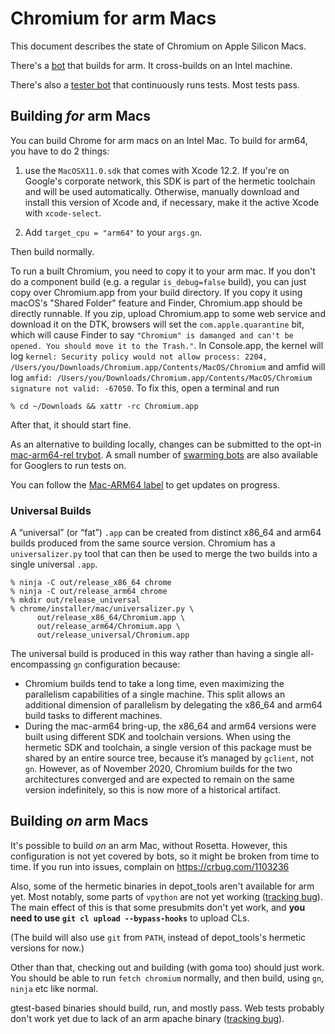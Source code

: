 # Chromium for arm Macs

This document describes the state of Chromium on Apple Silicon Macs.

There's a [bot](https://ci.chromium.org/p/chromium/builders/ci/mac-arm64-rel)
that builds for arm. It cross-builds on an Intel machine.

There's also a [tester
bot](https://ci.chromium.org/p/chromium/builders/ci/mac-arm64-rel-tests)
that continuously runs tests. Most tests pass.

## Building _for_ arm Macs

You can build Chrome for arm macs on an Intel Mac. To build for arm64, you have
to do 2 things:

1. use the `MacOSX11.0.sdk` that comes with Xcode 12.2. If you're on Google's
   corporate network, this SDK is part of the hermetic toolchain and will be
   used automatically. Otherwise, manually download and install this version of
   Xcode and, if necessary, make it the active Xcode with `xcode-select`.

2. Add `target_cpu = "arm64"` to your `args.gn`.

Then build normally.

To run a built Chromium, you need to copy it to your arm mac. If you don't
do a component build (e.g. a regular `is_debug=false` build), you can just
copy over Chromium.app from your build directory. If you copy it using
macOS's "Shared Folder" feature and Finder, Chromium.app should be directly
runnable. If you zip, upload Chromium.app to some web service and download
it on the DTK, browsers will set the `com.apple.quarantine` bit, which will
cause Finder to say `"Chromium" is damanged and can't be opened. You should
move it to the Trash."`. In Console.app, the kernel will log
`kernel: Security policy would not allow process: 2204,
/Users/you/Downloads/Chromium.app/Contents/MacOS/Chromium` and amfid will log
`amfid: /Users/you/Downloads/Chromium.app/Contents/MacOS/Chromium signature not
valid: -67050`. To fix this, open a terminal and run

    % cd ~/Downloads && xattr -rc Chromium.app

After that, it should start fine.

As an alternative to building locally, changes can be submitted to the opt-in
[mac-arm64-rel
trybot](https://ci.chromium.org/p/chromium/builders/try/mac-arm64-rel). A small
number of [swarming bots](https://goto.corp.google.com/run-on-dtk) are also
available for Googlers to run tests on.

You can follow the [Mac-ARM64 label](https://crbug.com/?q=label%3Amac-arm64) to
get updates on progress.

### Universal Builds

A “universal” (or “fat”) `.app` can be created from distinct x86\_64 and arm64
builds produced from the same source version. Chromium has a `universalizer.py`
tool that can then be used to merge the two builds into a single universal
`.app`.

    % ninja -C out/release_x86_64 chrome
    % ninja -C out/release_arm64 chrome
    % mkdir out/release_universal
    % chrome/installer/mac/universalizer.py \
          out/release_x86_64/Chromium.app \
          out/release_arm64/Chromium.app \
          out/release_universal/Chromium.app

The universal build is produced in this way rather than having a single
all-encompassing `gn` configuration because:

 - Chromium builds tend to take a long time, even maximizing the parallelism
   capabilities of a single machine. This split allows an additional dimension
   of parallelism by delegating the x86\_64 and arm64 build tasks to different
   machines.
 - During the mac-arm64 bring-up, the x86\_64 and arm64 versions were built
   using different SDK and toolchain versions. When using the hermetic SDK and
   toolchain, a single version of this package must be shared by an entire
   source tree, because it’s managed by `gclient`, not `gn`. However, as of
   November 2020, Chromium builds for the two architectures converged and are
   expected to remain on the same version indefinitely, so this is now more of a
   historical artifact.

## Building _on_ arm Macs

It's possible to build _on_ an arm Mac, without Rosetta. However, this
configuration is not yet covered by bots, so it might be broken from time to
time. If you run into issues, complain on https://crbug.com/1103236

Also, some of the hermetic binaries in depot\_tools aren't available for
arm yet. Most notably, some parts of `vpython` are not yet working ([tracking
bug](https://crbug.com/1103275)). The main effect of this is that some
presubmits don't yet work, and **you need to use
`git cl upload --bypass-hooks`** to upload CLs.

(The build will also use `git` from `PATH`, instead of depot\_tools's
hermetic versions for now.)

Other than that, checking out and building (with goma too) should just work.
You should be able to run `fetch chromium` normally, and then build, using
`gn`, `ninja` etc like normal.

gtest-based binaries should build, run, and mostly pass. Web tests probably
don't work yet due to lack of an arm apache binary
([tracking bug](https://crbug.com/1190885)).
